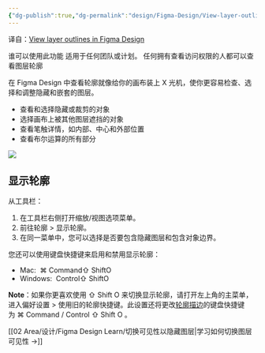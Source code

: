 ```yaml
---
{"dg-publish":true,"dg-permalink":"design/Figma-Design/View-layer-outlines-in-FigmaDesign","permalink":"/design/Figma-Design/View-layer-outlines-in-FigmaDesign/","metatags":{"description":"Before you start Who can use this feature Supported on any team or plan. Anyone with can view access can do view layer outlines...","og:site_name":"DavonOs","og:title":"在 Figma Design 中查看图层轮廓","og:type":"article","og:url":"https://zuji.eu.org/design/Figma-Design/View-layer-outlines-in-FigmaDesign","og:image":"https://help.figma.com/hc/theming_assets/01HZFG1N1QJPKABHT3PHQQ0J9J","og:image: width":"200","og:image: alt":"articlecover","og:locale":"zh_cn"},"tags":["Design/UI/Figma"],"created":"2025-06-18 21:32","updated":"2025-07-04 17:51"}
---
```


译自：[View layer outlines in Figma Design](https://help.figma.com/hc/en-us/articles/5724448965527-View-layer-outlines-in-Figma-Design)

谁可以使用此功能
适用于任何团队或计划。
任何拥有查看访问权限的人都可以查看图层轮廓

在 Figma Design 中查看轮廓就像给你的画布装上 X 光机，使你更容易检查、选择和调整隐藏和嵌套的图层。

- 查看和选择隐藏或裁剪的对象
- 选择画布上被其他图层遮挡的对象
- 查看笔触详情，如内部、中心和外部位置
- 查看布尔运算的所有部分

![](https://help.figma.com/hc/article_attachments/5983774715415)

## 显示轮廓

从工具栏：

1. 在工具栏右侧打开缩放/视图选项菜单。
2. 前往轮廓 > 显示轮廓。
3. 在同一菜单中，您可以选择是否要包含隐藏图层和包含对象边界。

您还可以使用键盘快捷键来启用和禁用显示轮廓：

- Mac:  ⌘ Command⇧ ShiftO
- Windows:  Control⇧ ShiftO

**Note**：如果你更喜欢使用 ⇧ Shift O 来切换显示轮廓，请打开左上角的主菜单，进入偏好设置 > 使用旧的轮廓快捷键。此设置还将更改[轮廓描边](https://help.figma.com/hc/en-us/articles/360049283914-Apply-and-adjust-stroke-properties#outline-stroke)的键盘快捷键为 ⌘ Command / Control ⇧ Shift O 。

[[02 Area/设计/Figma Design Learn/切换可见性以隐藏图层\|学习如何切换图层可见性 →]]
